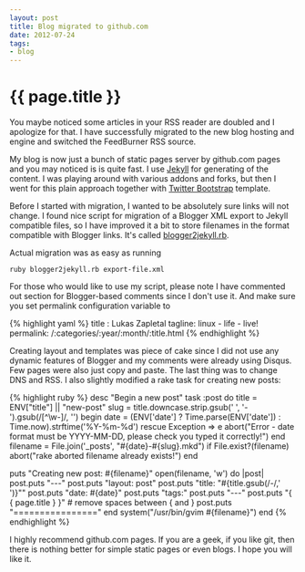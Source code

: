 ```yaml
---
layout: post
title: Blog migrated to github.com
date: 2012-07-24
tags:
- blog
---
```

{{ page.title }}
================

You maybe noticed some articles in your RSS reader are doubled and I apologize
for that. I have successfully migrated to the new blog hosting and engine and
switched the FeedBurner RSS source.

My blog is now just a bunch of static pages server by github.com pages and you
may noticed is is quite fast. I use
[Jekyll](https://github.com/mojombo/jekyll/) for generating of the content. I
was playing around with various addons and forks, but then I went for this
plain approach together with [Twitter
Bootstrap](https://github.com/mojombo/jekyll/) template.

Before I started with migration, I wanted to be absolutely sure links will not
change. I found nice script for migration of a Blogger XML export to Jekyll
compatible files, so I have improved it a bit to store filenames in the format
compatible with Blogger links. It's called
[blogger2jekyll.rb](https://gist.github.com/3172705).

Actual migration was as easy as running

    ruby blogger2jekyll.rb export-file.xml

For those who would like to use my script, please note I have commented out
section for Blogger-based comments since I don't use it. And make sure you set
permalink configuration variable to

{% highlight yaml %}
title : Lukas Zapletal
tagline: linux - life - live!
permalink: /:categories/:year/:month/:title.html
{% endhighlight %}

Creating layout and templates was piece of cake since I did not use any
dynamic features of Blogger and my comments were already using Disqus. Few
pages were also just copy and paste. The last thing was to change DNS and RSS.
I also slightly modified a rake task for creating new posts:

{% highlight ruby %}
desc "Begin a new post"
task :post do
  title = ENV["title"] || "new-post"
  slug = title.downcase.strip.gsub(' ', '-').gsub(/[^\w-]/, '')
  begin
    date = (ENV['date'] ? Time.parse(ENV['date']) : Time.now).strftime('%Y-%m-%d')
  rescue Exception => e
    abort("Error - date format must be YYYY-MM-DD, please check you typed it correctly!")
  end
  filename = File.join('_posts', "#{date}-#{slug}.mkd")
  if File.exist?(filename)
    abort("rake aborted filename already exists!")
  end
  
  puts "Creating new post: #{filename}"
  open(filename, 'w') do |post|
    post.puts "---"
    post.puts "layout: post"
    post.puts "title: \"#{title.gsub(/-/,' ')}\""
    post.puts "date: #{date}"
    post.puts "tags:"
    post.puts "---"
    post.puts "{ { page.title } }" # remove spaces between { and }
    post.puts "================"
  end
  system("/usr/bin/gvim #{filename}")
end
{% endhighlight %}

I highly recommend github.com pages. If you are a geek, if you like git, then
there is nothing better for simple static pages or even blogs. I hope you will
like it.
